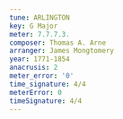 ```yaml
---
tune: ARLINGTON
key: G Major
meter: 7.7.7.3.
composer: Thomas A. Arne
arranger: James Mongtomery
year: 1771-1854
anacrusis: 2
meter_error: '0'
time_signature: 4/4
meterError: 0
timeSignature: 4/4
---
```

